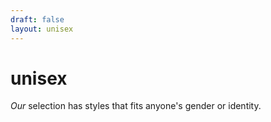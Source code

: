 ```yaml
---
draft: false
layout: unisex
---
```


# unisex

*Our* selection has styles that fits anyone's gender or identity.

